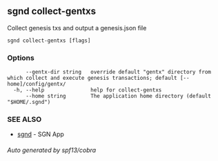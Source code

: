 ## sgnd collect-gentxs

Collect genesis txs and output a genesis.json file

```
sgnd collect-gentxs [flags]
```

### Options

```
      --gentx-dir string   override default "gentx" directory from which collect and execute genesis transactions; default [--home]/config/gentx/
  -h, --help               help for collect-gentxs
      --home string        The application home directory (default "$HOME/.sgnd")
```

### SEE ALSO

* [sgnd](sgnd.md)	 - SGN App

###### Auto generated by spf13/cobra

